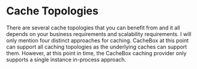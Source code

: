 # Cache Topologies

There are several cache topologies that you can benefit from and it all depends on your business requirements and scalability requirements. I will only mention four distinct approaches for caching. CacheBox at this point can support all caching topologies as the underlying caches can support them. However, at this point in time, the CacheBox caching provider only supports a single instance in-process approach.
